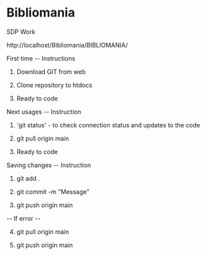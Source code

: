 # Bibliomania
SDP Work

http://localhost/Bibliomania/BIBLIOMANIA/


First time -- Instructions

1) Download GIT from web

2) Clone repository to htdocs

2) Ready to code

Next usages -- Instruction

1) 'git status' - to check connection status and updates to the code

1) git pull origin main

2) Ready to code

Saving changes -- Instruction

1) git add . 

2) git commit -m "Message"

3) git push origin main

-- If error --

4) git pull origin main

6) git push origin main
